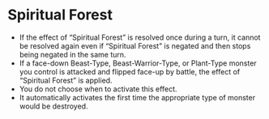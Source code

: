 # Spiritual Forest

*   If the effect of “Spiritual Forest” is resolved once during a turn, it cannot be resolved again even if “Spiritual Forest” is negated and then stops being negated in the same turn.
*   If a face-down Beast-Type, Beast-Warrior-Type, or Plant-Type monster you control is attacked and flipped face-up by battle, the effect of “Spiritual Forest” is applied.
*   You do not choose when to activate this effect.
*   It automatically activates the first time the appropriate type of monster would be destroyed.

